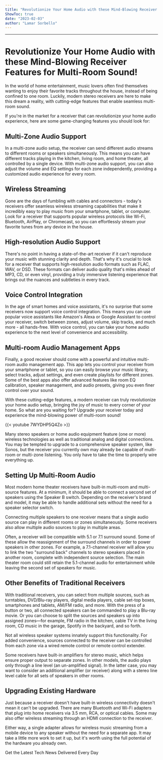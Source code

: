 ```yaml
---
title: "Revolutionize Your Home Audio with these Mind-Blowing Receiver Features for Multi-Room Sound!"
ShowToc: true 
date: "2023-02-03"
author: "Lamar Sorbello"
---
```

*****
# Revolutionize Your Home Audio with these Mind-Blowing Receiver Features for Multi-Room Sound!

In the world of home entertainment, music lovers often find themselves wanting to enjoy their favorite tracks throughout the house, instead of being confined to one room. Luckily, modern stereo receivers are here to make this dream a reality, with cutting-edge features that enable seamless multi-room sound. 

If you're in the market for a receiver that can revolutionize your home audio experience, here are some game-changing features you should look for:

## Multi-Zone Audio Support

In a multi-zone audio setup, the receiver can send different audio streams to different rooms or speakers simultaneously. This means you can have different tracks playing in the kitchen, living room, and home theater, all controlled by a single device. With multi-zone audio support, you can also adjust the volume and EQ settings for each zone independently, providing a customized audio experience for every room.

## Wireless Streaming

Gone are the days of fumbling with cables and connectors - today's receivers offer seamless wireless streaming capabilities that make it incredibly easy to play music from your smartphone, tablet, or computer. Look for a receiver that supports popular wireless protocols like Wi-Fi, Bluetooth, AirPlay, or Chromecast, so you can effortlessly stream your favorite tunes from any device in the house.

## High-resolution Audio Support

There's no point in having a state-of-the-art receiver if it can't reproduce your music with stunning clarity and depth. That's why it's crucial to look for a receiver that supports high-resolution audio formats such as FLAC, WAV, or DSD. These formats can deliver audio quality that's miles ahead of MP3, CD, or even vinyl, providing a truly immersive listening experience that brings out the nuances and subtleties in every track.

## Voice Control Integration

In the age of smart homes and voice assistants, it's no surprise that some receivers now support voice control integration. This means you can use popular voice assistants like Amazon's Alexa or Google Assistant to control your receiver, switch between zones, adjust volume, skip tracks, and much more - all hands-free. With voice control, you can take your home audio experience to the next level of convenience and accessibility.

## Multi-room Audio Management Apps

Finally, a good receiver should come with a powerful and intuitive multi-room audio management app. This app lets you control your receiver from your smartphone or tablet, so you can easily browse your music library, select tracks, adjust settings, and even create playlists for different zones. Some of the best apps also offer advanced features like room EQ calibration, speaker management, and audio presets, giving you even finer control over your sound.

With these cutting-edge features, a modern receiver can truly revolutionize your home audio setup, bringing the joy of music to every corner of your home. So what are you waiting for? Upgrade your receiver today and experience the mind-blowing power of multi-room sound!

{{< youtube 7WYDHP5Q4Zo >}} 




Many stereo speakers or home audio equipment feature (one or more) wireless technologies as well as traditional analog and digital connections. You may be tempted to upgrade to a comprehensive speaker system, like Sonos, but the receiver you currently own may already be capable of multi-room or multi-zone listening. You only have to take the time to properly wire everything up.

 
##   Setting Up Multi-Room Audio  
 

Most modern home theater receivers have built-in multi-room and multi-source features. At a minimum, it should be able to connect a second set of speakers using the Speaker B switch. Depending on the receiver's brand and model, it may be able to handle additional sets without the need for a speaker selector switch.

 

Connecting multiple speakers to one receiver means that a single audio source can play in different rooms or zones simultaneously. Some receivers also allow multiple audio sources to play in multiple areas.

 

Often, a receiver will be compatible with 5.1 or 7.1 surround sound. Some of these allow the reassignment of the surround channels in order to power speakers in other zones. For example, a 7.1-channel receiver will allow you to link the two "surround back" channels to stereo speakers placed in another room, complete with independent source selection. The main theater room could still retain the 5.1-channel audio for entertainment while leaving the second set of speakers for music.

 
##   Other Benefits of Traditional Receivers  
 

With traditional receivers, you can select from multiple sources, such as turntables, DVD/Blu-ray players, digital media players, cable set-top boxes, smartphones and tablets, AM/FM radio, and more. With the press of a button or two, all connected speakers can be commanded to play a Blu-ray movie. Or you can choose to split the sources and speakers up into assigned zones—for example, FM radio in the kitchen, cable TV in the living room, CD music in the garage, Spotify in the backyard, and so forth.

 

Not all wireless speaker systems innately support this functionality. For added convenience, sources connected to the receiver can be controlled from each zone via a wired remote control or remote control extender.

 

Some receivers have built-in amplifiers for stereo music, which helps ensure proper output to separate zones. In other models, the audio plays only through a line level (an un-amplified signal). In the latter case, you may want to consider an additional amplifier (or receiver) along with a stereo line level cable for all sets of speakers in other rooms.

 
##   Upgrading Existing Hardware  
 

Just because a receiver doesn't have built-in wireless connectivity doesn't mean it can't be upgraded. There are many Bluetooth and Wi-Fi adapters that plug into home receivers via 3.5 mm, RCA, or optical cables. Some may also offer wireless streaming through an HDMI connection to the receiver.

 

Either way, a single adapter allows for wireless music streaming from a mobile device to any speaker without the need for a separate app. It may take a little more work to set it up, but it's worth using the full potential of the hardware you already own.

 

Get the Latest Tech News Delivered Every Day




